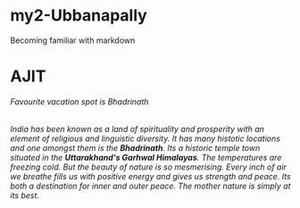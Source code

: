 # my2-Ubbanapally
Becoming familiar with markdown

# AJIT

###### Favourite vacation spot is Bhadrinath

###### India has been known as a land of spirituality and prosperity with an element of religious and linguistic diversity. It has many histotic locations and one amongst them is the **Bhadrinath**. Its a historic temple town situated in the __Uttarakhand's Garhwal Himalayas__. The temperatures are freezing cold. But the beauty of nature is so mesmerising. Every inch of air we breathe fills us with positive energy and gives us strength and peace. Its both a destination for inner and outer peace. The mother nature is simply at its best.